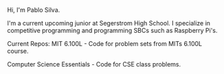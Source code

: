 Hi, I'm Pablo Silva.

I'm a current upcoming junior at Segerstrom High School. I specialize in competitive programming and programming SBCs such as Raspberry Pi's.

Current Repos:
MIT 6.100L - Code for problem sets from MITs 6.100L course.

Computer Science Essentials - Code for CSE class problems.

<!---
pablit0o/pablit0o is a ✨ special ✨ repository because its `README.md` (this file) appears on your GitHub profile.
You can click the Preview link to take a look at your changes.
--->
